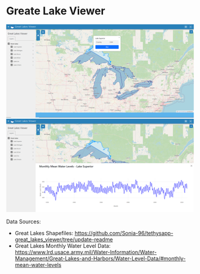 # Greate Lake Viewer

![image-app](./images/greaet_lakes_viewer.PNG)
![image-plot](./images/greaet_lakes_viewer-plot.PNG)

Data Sources:
- Great Lakes Shapefiles: https://github.com/Sonia-96/tethysapp-great_lakes_viewer/tree/update-readme
- Great Lakes Monthly Water Level Data: https://www.lrd.usace.army.mil/Water-Information/Water-Management/Great-Lakes-and-Harbors/Water-Level-Data/#monthly-mean-water-levels